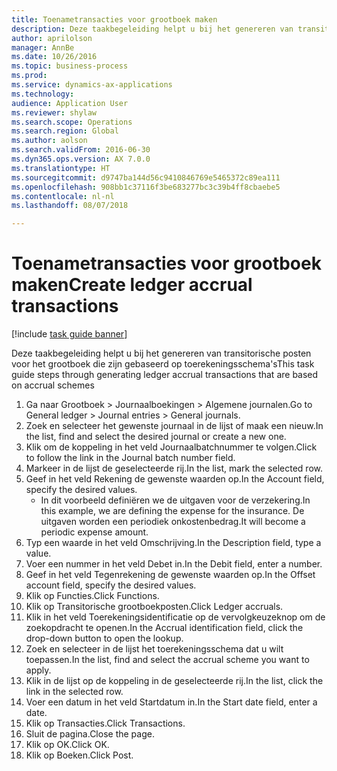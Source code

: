 ```yaml
--- 
title: Toenametransacties voor grootboek maken
description: Deze taakbegeleiding helpt u bij het genereren van transitorische posten voor het grootboek die zijn gebaseerd op toerekeningsschema's.
author: aprilolson
manager: AnnBe
ms.date: 10/26/2016
ms.topic: business-process
ms.prod: 
ms.service: dynamics-ax-applications
ms.technology: 
audience: Application User
ms.reviewer: shylaw
ms.search.scope: Operations
ms.search.region: Global
ms.author: aolson
ms.search.validFrom: 2016-06-30
ms.dyn365.ops.version: AX 7.0.0
ms.translationtype: HT
ms.sourcegitcommit: d9747ba144d56c9410846769e5465372c89ea111
ms.openlocfilehash: 908bb1c37116f3be683277bc3c39b4ff8cbaebe5
ms.contentlocale: nl-nl
ms.lasthandoff: 08/07/2018

---
```

# <a name="create-ledger-accrual-transactions"></a><span data-ttu-id="9c732-103">Toenametransacties voor grootboek maken</span><span class="sxs-lookup"><span data-stu-id="9c732-103">Create ledger accrual transactions</span></span>

[!include [task guide banner](../../includes/task-guide-banner.md)]

<span data-ttu-id="9c732-104">Deze taakbegeleiding helpt u bij het genereren van transitorische posten voor het grootboek die zijn gebaseerd op toerekeningsschema's</span><span class="sxs-lookup"><span data-stu-id="9c732-104">This task guide steps through generating ledger accrual transactions that are based on accrual schemes</span></span>

1. <span data-ttu-id="9c732-105">Ga naar Grootboek > Journaalboekingen > Algemene journalen.</span><span class="sxs-lookup"><span data-stu-id="9c732-105">Go to General ledger > Journal entries > General journals.</span></span>
2. <span data-ttu-id="9c732-106">Zoek en selecteer het gewenste journaal in de lijst of maak een nieuw.</span><span class="sxs-lookup"><span data-stu-id="9c732-106">In the list, find and select the desired journal or create a new one.</span></span>
3. <span data-ttu-id="9c732-107">Klik om de koppeling in het veld Journaalbatchnummer te volgen.</span><span class="sxs-lookup"><span data-stu-id="9c732-107">Click to follow the link in the Journal batch number field.</span></span>
4. <span data-ttu-id="9c732-108">Markeer in de lijst de geselecteerde rij.</span><span class="sxs-lookup"><span data-stu-id="9c732-108">In the list, mark the selected row.</span></span>
5. <span data-ttu-id="9c732-109">Geef in het veld Rekening de gewenste waarden op.</span><span class="sxs-lookup"><span data-stu-id="9c732-109">In the Account field, specify the desired values.</span></span>
    * <span data-ttu-id="9c732-110">In dit voorbeeld definiëren we de uitgaven voor de verzekering.</span><span class="sxs-lookup"><span data-stu-id="9c732-110">In this example, we are defining the expense for the insurance.</span></span> <span data-ttu-id="9c732-111">De uitgaven worden een periodiek onkostenbedrag.</span><span class="sxs-lookup"><span data-stu-id="9c732-111">It will become a periodic expense amount.</span></span>  
6. <span data-ttu-id="9c732-112">Typ een waarde in het veld Omschrijving.</span><span class="sxs-lookup"><span data-stu-id="9c732-112">In the Description field, type a value.</span></span>
7. <span data-ttu-id="9c732-113">Voer een nummer in het veld Debet in.</span><span class="sxs-lookup"><span data-stu-id="9c732-113">In the Debit field, enter a number.</span></span>
8. <span data-ttu-id="9c732-114">Geef in het veld Tegenrekening de gewenste waarden op.</span><span class="sxs-lookup"><span data-stu-id="9c732-114">In the Offset account field, specify the desired values.</span></span>
9. <span data-ttu-id="9c732-115">Klik op Functies.</span><span class="sxs-lookup"><span data-stu-id="9c732-115">Click Functions.</span></span>
10. <span data-ttu-id="9c732-116">Klik op Transitorische grootboekposten.</span><span class="sxs-lookup"><span data-stu-id="9c732-116">Click Ledger accruals.</span></span>
11. <span data-ttu-id="9c732-117">Klik in het veld Toerekeningsidentificatie op de vervolgkeuzeknop om de zoekopdracht te openen.</span><span class="sxs-lookup"><span data-stu-id="9c732-117">In the Accrual identification field, click the drop-down button to open the lookup.</span></span>
12. <span data-ttu-id="9c732-118">Zoek en selecteer in de lijst het toerekeningsschema dat u wilt toepassen.</span><span class="sxs-lookup"><span data-stu-id="9c732-118">In the list, find and select the accrual scheme you want to apply.</span></span>
13. <span data-ttu-id="9c732-119">Klik in de lijst op de koppeling in de geselecteerde rij.</span><span class="sxs-lookup"><span data-stu-id="9c732-119">In the list, click the link in the selected row.</span></span>
14. <span data-ttu-id="9c732-120">Voer een datum in het veld Startdatum in.</span><span class="sxs-lookup"><span data-stu-id="9c732-120">In the Start date field, enter a date.</span></span>
15. <span data-ttu-id="9c732-121">Klik op Transacties.</span><span class="sxs-lookup"><span data-stu-id="9c732-121">Click Transactions.</span></span>
16. <span data-ttu-id="9c732-122">Sluit de pagina.</span><span class="sxs-lookup"><span data-stu-id="9c732-122">Close the page.</span></span>
17. <span data-ttu-id="9c732-123">Klik op OK.</span><span class="sxs-lookup"><span data-stu-id="9c732-123">Click OK.</span></span>
18. <span data-ttu-id="9c732-124">Klik op Boeken.</span><span class="sxs-lookup"><span data-stu-id="9c732-124">Click Post.</span></span>


